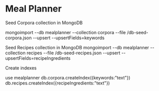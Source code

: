# Meal Planner

Seed Corpora collection in MongoDB

mongoimport --db mealplanner --collection corpora --file <your-file-path>/db-seed-corpora.json --upsert --upsertFields=keywords

Seed Recipes collection in MongoDB
mongoimport --db mealplanner --collection recipes --file <your-file-path>/db-seed-recipes.json --upsert --upsertFields=recipeIngredients


Create indexes

use mealplanner
db.corpora.createIndex({keywords:"text"})
db.recipes.createIndex({recipeIngredients:"text"})